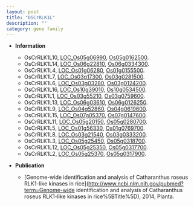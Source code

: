 ```yaml
---
layout: post
title: "OSCrRLK1L"
description: ""
category: gene family
---
```


* **Information**  
    + OsCrRLK1L10, [LOC_Os05g06990](http://rice.plantbiology.msu.edu/cgi-bin/ORF_infopage.cgi?orf=LOC_Os05g06990), [Os05g0162500](http://rapdb.dna.affrc.go.jp/viewer/gbrowse_details/irgsp1?name=Os05g0162500).
    + OsCrRLK1L14, [LOC_Os06g22810](http://rice.plantbiology.msu.edu/cgi-bin/ORF_infopage.cgi?orf=LOC_Os06g22810), [Os06g0334300](http://rapdb.dna.affrc.go.jp/viewer/gbrowse_details/irgsp1?name=Os06g0334300).
    + OsCrRLK1L4, [LOC_Os01g06280](http://rice.plantbiology.msu.edu/cgi-bin/ORF_infopage.cgi?orf=LOC_Os01g06280), [Os01g0155500](http://rapdb.dna.affrc.go.jp/viewer/gbrowse_details/irgsp1?name=Os01g0155500).
    + OsCrRLK1L7, [LOC_Os03g17300](http://rice.plantbiology.msu.edu/cgi-bin/ORF_infopage.cgi?orf=LOC_Os03g17300), [Os03g0281500](http://rapdb.dna.affrc.go.jp/viewer/gbrowse_details/irgsp1?name=Os03g0281500).
    + OsCrRLK1L6, [LOC_Os03g03280](http://rice.plantbiology.msu.edu/cgi-bin/ORF_infopage.cgi?orf=LOC_Os03g03280), [Os03g0124200](http://rapdb.dna.affrc.go.jp/viewer/gbrowse_details/irgsp1?name=Os03g0124200).
    + OsCrRLK1L16, [LOC_Os10g39010](http://rice.plantbiology.msu.edu/cgi-bin/ORF_infopage.cgi?orf=LOC_Os10g39010), [Os10g0534500](http://rapdb.dna.affrc.go.jp/viewer/gbrowse_details/irgsp1?name=Os10g0534500).
    + OsCrRLK1L1, [LOC_Os03g55210](http://rice.plantbiology.msu.edu/cgi-bin/ORF_infopage.cgi?orf=LOC_Os03g55210), [Os03g0759600](http://rapdb.dna.affrc.go.jp/viewer/gbrowse_details/irgsp1?name=Os03g0759600).
    + OsCrRLK1L13, [LOC_Os06g03610](http://rice.plantbiology.msu.edu/cgi-bin/ORF_infopage.cgi?orf=LOC_Os06g03610), [Os06g0126250](http://rapdb.dna.affrc.go.jp/viewer/gbrowse_details/irgsp1?name=Os06g0126250).
    + OsCrRLK1L9, [LOC_Os04g52860](http://rice.plantbiology.msu.edu/cgi-bin/ORF_infopage.cgi?orf=LOC_Os04g52860), [Os04g0619600](http://rapdb.dna.affrc.go.jp/viewer/gbrowse_details/irgsp1?name=Os04g0619600).
    + OsCrRLK1L15, [LOC_Os07g05370](http://rice.plantbiology.msu.edu/cgi-bin/ORF_infopage.cgi?orf=LOC_Os07g05370), [Os07g0147600](http://rapdb.dna.affrc.go.jp/viewer/gbrowse_details/irgsp1?name=Os07g0147600).
    + OsCrRLK1L11, [LOC_Os05g20150](http://rice.plantbiology.msu.edu/cgi-bin/ORF_infopage.cgi?orf=LOC_Os05g20150), [Os05g0280700](http://rapdb.dna.affrc.go.jp/viewer/gbrowse_details/irgsp1?name=Os05g0280700).
    + OsCrRLK1L5, [LOC_Os01g56330](http://rice.plantbiology.msu.edu/cgi-bin/ORF_infopage.cgi?orf=LOC_Os01g56330), [Os01g0769700](http://rapdb.dna.affrc.go.jp/viewer/gbrowse_details/irgsp1?name=Os01g0769700).
    + OsCrRLK1L8, [LOC_Os03g21540](http://rice.plantbiology.msu.edu/cgi-bin/ORF_infopage.cgi?orf=LOC_Os03g21540), [Os03g0333200](http://rapdb.dna.affrc.go.jp/viewer/gbrowse_details/irgsp1?name=Os03g0333200).
    + OsCrRLK1L3, [LOC_Os05g25450](http://rice.plantbiology.msu.edu/cgi-bin/ORF_infopage.cgi?orf=LOC_Os05g25450), [Os05g0318700](http://rapdb.dna.affrc.go.jp/viewer/gbrowse_details/irgsp1?name=Os05g0318700).
    + OsCrRLK1L12, [LOC_Os05g25350](http://rice.plantbiology.msu.edu/cgi-bin/ORF_infopage.cgi?orf=LOC_Os05g25350), [Os05g0317700](http://rapdb.dna.affrc.go.jp/viewer/gbrowse_details/irgsp1?name=Os05g0317700).
    + OsCrRLK1L2, [LOC_Os05g25370](http://rice.plantbiology.msu.edu/cgi-bin/ORF_infopage.cgi?orf=LOC_Os05g25370), [Os05g0317900](http://rapdb.dna.affrc.go.jp/viewer/gbrowse_details/irgsp1?name=Os05g0317900).

* **Publication**  
    + [Genome-wide identification and analysis of Catharanthus roseus RLK1-like kinases in rice](http://www.ncbi.nlm.nih.gov/pubmed?term=Genome-wide identification and analysis of Catharanthus roseus RLK1-like kinases in rice%5BTitle%5D), 2014, Planta.


